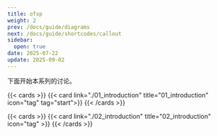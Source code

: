 ```yaml
---
title: ofsp
weight: 2
prev: /docs/guide/diagrams
next: /docs/guide/shortcodes/callout
sidebar:
  open: true
date: 2025-07-22
update: 2025-09-02
---
```


下面开始本系列的讨论。

{{< cards >}}
  {{< card link="./01_introduction" title="01_introduction" icon="tag" tag="start">}}
{{< /cards >}}

{{< cards >}}
  {{< card link="./02_introduction" title="02_introduction" icon="tag" >}}
{{< /cards >}}

